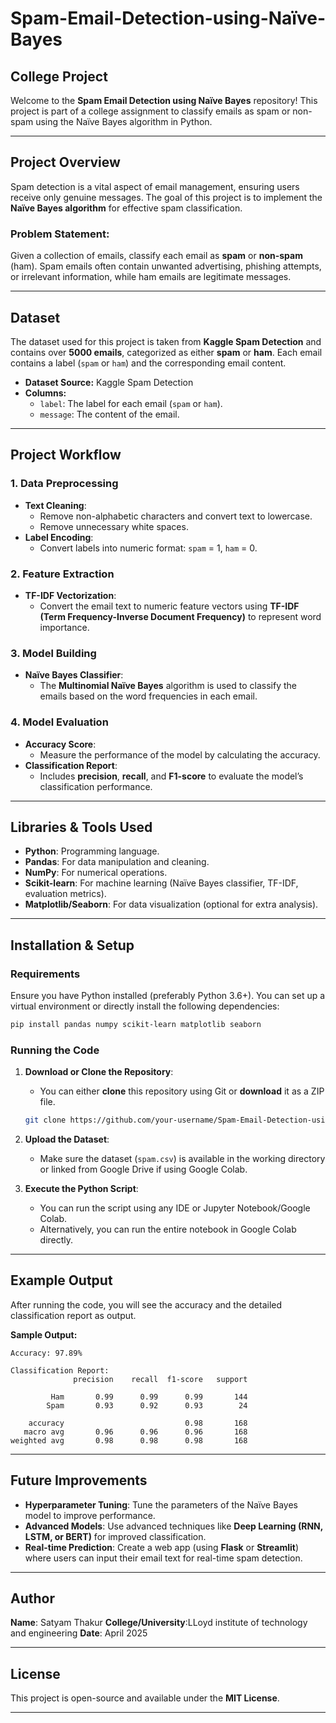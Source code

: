# Spam-Email-Detection-using-Naïve-Bayes

## College Project

Welcome to the **Spam Email Detection using Naïve Bayes** repository! This project is part of a college assignment to classify emails as spam or non-spam using the Naïve Bayes algorithm in Python.

---

## Project Overview

Spam detection is a vital aspect of email management, ensuring users receive only genuine messages. The goal of this project is to implement the **Naïve Bayes algorithm** for effective spam classification.

### **Problem Statement:**
Given a collection of emails, classify each email as **spam** or **non-spam** (ham). Spam emails often contain unwanted advertising, phishing attempts, or irrelevant information, while ham emails are legitimate messages.

---

## Dataset

The dataset used for this project is taken from **Kaggle Spam Detection** and contains over **5000 emails**, categorized as either **spam** or **ham**. Each email contains a label (`spam` or `ham`) and the corresponding email content.

- **Dataset Source:** Kaggle Spam Detection
- **Columns:**
  - `label`: The label for each email (`spam` or `ham`).
  - `message`: The content of the email.

---

## Project Workflow

### **1. Data Preprocessing**
   - **Text Cleaning**: 
     - Remove non-alphabetic characters and convert text to lowercase.
     - Remove unnecessary white spaces.
   - **Label Encoding**: 
     - Convert labels into numeric format: `spam` = 1, `ham` = 0.

### **2. Feature Extraction**
   - **TF-IDF Vectorization**: 
     - Convert the email text to numeric feature vectors using **TF-IDF (Term Frequency-Inverse Document Frequency)** to represent word importance.

### **3. Model Building**
   - **Naïve Bayes Classifier**: 
     - The **Multinomial Naïve Bayes** algorithm is used to classify the emails based on the word frequencies in each email.

### **4. Model Evaluation**
   - **Accuracy Score**: 
     - Measure the performance of the model by calculating the accuracy.
   - **Classification Report**: 
     - Includes **precision**, **recall**, and **F1-score** to evaluate the model’s classification performance.

---

## Libraries & Tools Used

- **Python**: Programming language.
- **Pandas**: For data manipulation and cleaning.
- **NumPy**: For numerical operations.
- **Scikit-learn**: For machine learning (Naïve Bayes classifier, TF-IDF, evaluation metrics).
- **Matplotlib/Seaborn**: For data visualization (optional for extra analysis).

---

## Installation & Setup

### **Requirements**
Ensure you have Python installed (preferably Python 3.6+). You can set up a virtual environment or directly install the following dependencies:

```bash
pip install pandas numpy scikit-learn matplotlib seaborn
```

### **Running the Code**

1. **Download or Clone the Repository**:
   - You can either **clone** this repository using Git or **download** it as a ZIP file.
   
   ```bash
   git clone https://github.com/your-username/Spam-Email-Detection-using-Naive-Bayes.git
   ```

2. **Upload the Dataset**:
   - Make sure the dataset (`spam.csv`) is available in the working directory or linked from Google Drive if using Google Colab.

3. **Execute the Python Script**:
   - You can run the script using any IDE or Jupyter Notebook/Google Colab.
   - Alternatively, you can run the entire notebook in Google Colab directly.

---

## Example Output

After running the code, you will see the accuracy and the detailed classification report as output.

**Sample Output:**

```
Accuracy: 97.89%

Classification Report:
              precision    recall  f1-score   support

         Ham       0.99      0.99      0.99       144
        Spam       0.93      0.92      0.93        24

    accuracy                           0.98       168
   macro avg       0.96      0.96      0.96       168
weighted avg       0.98      0.98      0.98       168
```

---

## Future Improvements

- **Hyperparameter Tuning**: Tune the parameters of the Naïve Bayes model to improve performance.
- **Advanced Models**: Use advanced techniques like **Deep Learning (RNN, LSTM, or BERT)** for improved classification.
- **Real-time Prediction**: Create a web app (using **Flask** or **Streamlit**) where users can input their email text for real-time spam detection.

---

## Author

**Name**: Satyam Thakur 
**College/University**:LLoyd institute of technology and engineering
**Date**: April 2025

---

## License

This project is open-source and available under the **MIT License**.

---
